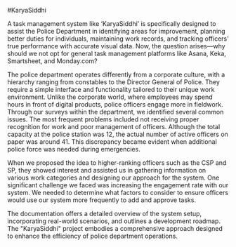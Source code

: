 #KaryaSiddhi

A task management system like ‘KaryaSiddhi’ is specifically designed to assist the Police Department in identifying areas for improvement, planning better duties for individuals, maintaining work records, and tracking officers’ true performance with accurate visual data. Now, the question arises—why should we not opt for general task management platforms like Asana, Keka, Smartsheet, and Monday.com?

The police department operates differently from a corporate culture, with a hierarchy ranging from constables to the Director General of Police. They require a simple interface and functionality tailored to their unique work environment. Unlike the corporate world, where employees may spend hours in front of digital products, police officers engage more in fieldwork. Through our surveys within the department, we identified several common issues. The most frequent problems included not receiving proper recognition for work and poor management of officers. Although the total capacity at the police station was 12, the actual number of active officers on paper was around 41. This discrepancy became evident when additional police force was needed during emergencies.

When we proposed the idea to higher-ranking officers such as the CSP and SP, they showed interest and assisted us in gathering information on various work categories and designing our approach for the system. One significant challenge we faced was increasing the engagement rate with our system. We needed to determine what factors to consider to ensure officers would use our system more frequently to add and approve tasks.

The documentation offers a detailed overview of the system setup, incorporating real-world scenarios, and outlines a development roadmap. The "KaryaSiddhi" project embodies a comprehensive approach designed to enhance the efficiency of police department operations. 

